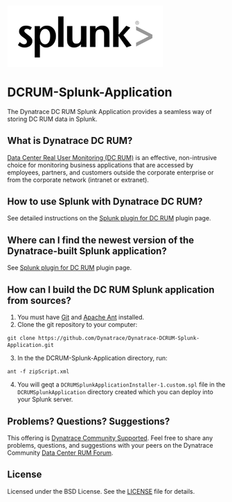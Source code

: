 <img alt="Splunk Logo" src="https://github.com/Dynatrace/DCRUM-Splunk-Application/blob/images/splunk-logo.png" width="360">

# DCRUM-Splunk-Application

The Dynatrace DC RUM Splunk Application provides a seamless way of storing DC RUM data in Splunk.

## What is Dynatrace DC RUM?

[Data Center Real User Monitoring (DC RUM)](http://www.dynatrace.com/en/data-center-rum/) is an effective, non-intrusive choice for monitoring business applications that are accessed by employees, partners, and customers outside the corporate enterprise or from the corporate network (intranet or extranet).

## How to use Splunk with Dynatrace DC RUM?

See detailed instructions on the [Splunk plugin for DC RUM](https://community.dynatrace.com/community/display/PUBDCRUM/Splunk+plugin+for+DC+RUM)
plugin page.

## Where can I find the newest version of the Dynatrace-built Splunk application?

See [Splunk plugin for DC RUM](https://community.dynatrace.com/community/display/PUBDCRUM/Splunk+plugin+for+DC+RUM)
plugin page.

## How can I build the DC RUM Splunk application from sources?

1. You must have [Git](https://git-scm.com/) and [Apache Ant](http://ant.apache.org/) installed.
1. Clone the git repository to your computer:
```
git clone https://github.com/Dynatrace/Dynatrace-DCRUM-Splunk-Application.git
```
3. In the the DCRUM-Splunk-Application directory, run:
```
ant -f zipScript.xml
```
4. You will geqt a `DCRUMSplunkApplicationInstaller-1.custom.spl` file in the `DCRUMSplunkApplication`
 directory created which you can deploy into your Splunk server.

## Problems? Questions? Suggestions?

This offering is [Dynatrace Community Supported](https://community.dynatrace.com/community/display/DL/Support+Levels#SupportLevels-Communitysupported/NotSupportedbyDynatrace(providedbyacommunitymember)).
Feel free to share any problems, questions, and suggestions with your peers on the Dynatrace Community
[Data Center RUM Forum](https://answers.dynatrace.com/spaces/159/index.html).

## License

Licensed under the BSD License. See the [LICENSE](https://github.com/Dynatrace/Dynatrace-Splunk/blob/master/LICENSE)
file for details.
